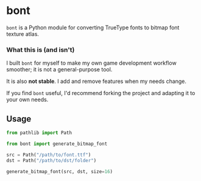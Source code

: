 # bont

`bont` is a Python module for converting TrueType fonts to bitmap font texture atlas.

### What this is (and isn't)

I built `bont` for myself to make my own game development workflow smoother; it is not a general-purpose tool.

It is also **not stable**.
I add and remove features when my needs change.

If you find `bont` useful, I'd recommend forking the project and adapting it to your own needs.

## Usage

```python
from pathlib import Path

from bont import generate_bitmap_font

src = Path("/path/to/font.ttf")
dst = Path("/path/to/dst/folder")

generate_bitmap_font(src, dst, size=16)

```
